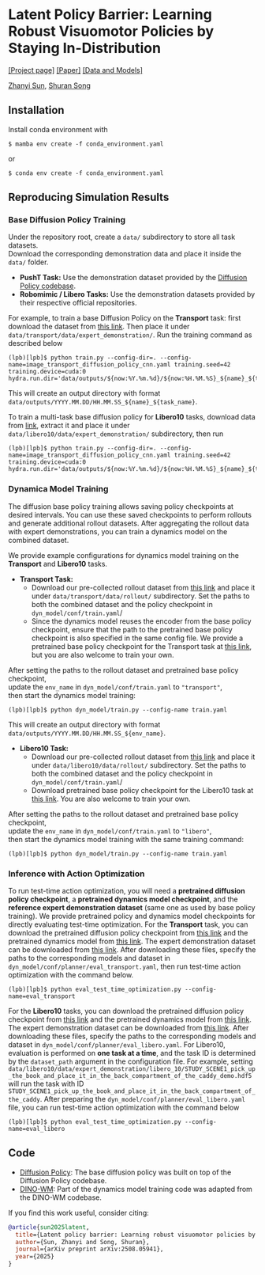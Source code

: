 # Latent Policy Barrier: Learning Robust Visuomotor Policies by Staying In-Distribution

[[Project page]](https://project-latentpolicybarrier.github.io/)
[[Paper]](https://arxiv.org/abs/2508.05941)
[[Data and Models]](https://drive.google.com/drive/folders/1cSuUhdwv6bQpaSIHz15mZz-V_ZuGhzvc?usp=sharing)

[Zhanyi Sun](https://zhanyisun.github.io/),
[Shuran Song](https://shurans.github.io/)

## Installation
Install conda environment with 
```console
$ mamba env create -f conda_environment.yaml
```
or 
```console
$ conda env create -f conda_environment.yaml
```

## Reproducing Simulation Results 
### Base Diffusion Policy Training

Under the repository root, create a `data/` subdirectory to store all task datasets.  
Download the corresponding demonstration data and place it inside the `data/` folder.

- **PushT Task:** Use the demonstration dataset provided by the [Diffusion Policy codebase](https://github.com/real-stanford/diffusion_policy).
- **Robomimic / Libero Tasks:** Use the demonstration datasets provided by their respective official repositories.

For example, to train a base Diffusion Policy on the **Transport** task: first download the dataset from [this link](https://drive.google.com/drive/folders/1QvYUMCewm9XKcQ1Vy2yj4_cGtCaIPjQ8?usp=drive_link). Then place it under `data/transport/data/expert_demonstration/`. Run the training command as described below
```console
(lpb)[lpb]$ python train.py --config-dir=. --config-name=image_transport_diffusion_policy_cnn.yaml training.seed=42 training.device=cuda:0 hydra.run.dir='data/outputs/${now:%Y.%m.%d}/${now:%H.%M.%S}_${name}_${task_name}'
```
This will create an output directory with format `data/outputs/YYYY.MM.DD/HH.MM.SS_${name}_${task_name}`.

To train a multi-task base diffusion policy for **Libero10** tasks, download data from [link](https://drive.google.com/drive/folders/11AweLP_N5OL3Df9CDktYrwMfx_fikYSu?usp=sharing), extract it and place it under `data/libero10/data/expert_demonstration/` subdirectory, then run
```console
(lpb)[lpb]$ python train.py --config-dir=. --config-name=image_transport_diffusion_policy_cnn.yaml training.seed=42 training.device=cuda:0 hydra.run.dir='data/outputs/${now:%Y.%m.%d}/${now:%H.%M.%S}_${name}_${task_name}'
```

### Dynamica Model Training

The diffusion base policy training allows saving policy checkpoints at desired intervals. You can use these saved checkpoints to perform rollouts and generate additional rollout datasets. After aggregating the rollout data with expert demonstrations, you can train a dynamics model on the combined dataset.

We provide example configurations for dynamics model training on the **Transport** and **Libero10** tasks.

- **Transport Task:**
  - Download our pre-collected rollout dataset from [this link](https://drive.google.com/drive/folders/1LdI1eUe_95O7XT9uYLAnx9KC4UNSSF5x?usp=sharing) and place it under `data/transport/data/rollout/` subdirectory. Set the paths to both the combined dataset and the policy checkpoint in `dyn_model/conf/train.yaml`/ 
  - Since the dynamics model reuses the encoder from the base policy checkpoint, ensure that the path to the pretrained base policy checkpoint is also specified in the same config file. We provide a pretrained base policy checkpoint for the Transport task at [this link](https://drive.google.com/drive/folders/1zsnjwRAZOQQYE9eIg64Fxl7AK11aw9Tu?usp=sharing), but you are also welcome to train your own.

After setting the paths to the rollout dataset and pretrained base policy checkpoint,  
update the `env_name` in `dyn_model/conf/train.yaml` to `"transport"`,  
then start the dynamics model training:

```console
(lpb)[lpb]$ python dyn_model/train.py --config-name train.yaml
```
This will create an output directory with format `data/outputs/YYYY.MM.DD/HH.MM.SS_${env_name}`.

- **Libero10 Task:**
  - Download our pre-collected rollout dataset from [this link](https://drive.google.com/drive/folders/1pIjNS9bbHTDfiu3NFG9Qw9G5ostVmxZi?usp=sharing) and place it under `data/libero10/data/rollout/` subdirectory. Set the paths to both the combined dataset and the policy checkpoint in `dyn_model/conf/train.yaml`/ 
  - Download pretrained base policy checkpoint for the Libero10 task at [this link](https://drive.google.com/drive/folders/1GLrkM7ulRcZYaN7_a20M-JC2qdtfvtk9?usp=sharing). You are also welcome to train your own.

After setting the paths to the rollout dataset and pretrained base policy checkpoint,  
update the `env_name` in `dyn_model/conf/train.yaml` to `"libero"`,  
then start the dynamics model training with the same training command:
```console
(lpb)[lpb]$ python dyn_model/train.py --config-name train.yaml
```

### Inference with Action Optimization
To run test-time action optimization, you will need a **pretrained diffusion policy checkpoint**, a **pretrained dynamics model checkpoint**, and the **reference expert demonstration dataset** (same one as used by base policy training). We provide pretrained policy and dynamics model checkpoints for directly evaluating test-time optimization. For the **Transport** task, you can download the pretrained diffusion policy checkpoint from [this link](https://drive.google.com/drive/folders/1zsnjwRAZOQQYE9eIg64Fxl7AK11aw9Tu?usp=drive_link) and the pretrained dynamics model from [this link](https://drive.google.com/drive/folders/11mszNq729jNZYQuofGFMQwBlqNmAKghI?usp=drive_link). The expert demonstration dataset can be downloaded from [this link](https://drive.google.com/drive/folders/1QvYUMCewm9XKcQ1Vy2yj4_cGtCaIPjQ8?usp=drive_link). After downloading these files, specify the paths to the corresponding models and dataset in `dyn_model/conf/planner/eval_transport.yaml`, then run test-time action optimization with the command below.


```console
(lpb)[lpb]$ python eval_test_time_optimization.py --config-name=eval_transport
```

For the **Libero10** tasks, you can download the pretrained diffusion policy checkpoint from [this link](https://drive.google.com/drive/folders/1GLrkM7ulRcZYaN7_a20M-JC2qdtfvtk9?usp=drive_link) and the pretrained dynamics model from [this link](https://drive.google.com/drive/folders/1NPyj9grvmY1vJ9PMUOePleD4LQ5geJU_?usp=sharing). The expert demonstration dataset can be downloaded from [this link](https://drive.google.com/drive/folders/11AweLP_N5OL3Df9CDktYrwMfx_fikYSu?usp=drive_link). After downloading these files, specify the paths to the corresponding models and dataset in `dyn_model/conf/planner/eval_libero.yaml`. For Libero10, evaluation is performed on **one task at a time**, and the task ID is determined by the `dataset_path` argument in the configuration file. For example, setting  
`data/libero10/data/expert_demonstration/libero_10/STUDY_SCENE1_pick_up_the_book_and_place_it_in_the_back_compartment_of_the_caddy_demo.hdf5`  
will run the task with ID  
`STUDY_SCENE1_pick_up_the_book_and_place_it_in_the_back_compartment_of_the_caddy`. After preparing the `dyn_model/conf/planner/eval_libero.yaml` file, you can run test-time action optimization with the command below

```console
(lpb)[lpb]$ python eval_test_time_optimization.py --config-name=eval_libero
```

## Code

 - [Diffusion Policy](https://diffusion-policy.cs.columbia.edu/): The base diffusion policy was built on top of the Diffusion Policy codebase.
 - [DINO-WM](https://github.com/gaoyuezhou/dino_wm): Part of the dynamics model training code was adapted from the DINO-WM codebase.

 If you find this work useful, consider citing:

```bibtex
@article{sun2025latent,
  title={Latent policy barrier: Learning robust visuomotor policies by staying in-distribution},
  author={Sun, Zhanyi and Song, Shuran},
  journal={arXiv preprint arXiv:2508.05941},
  year={2025}
}
```